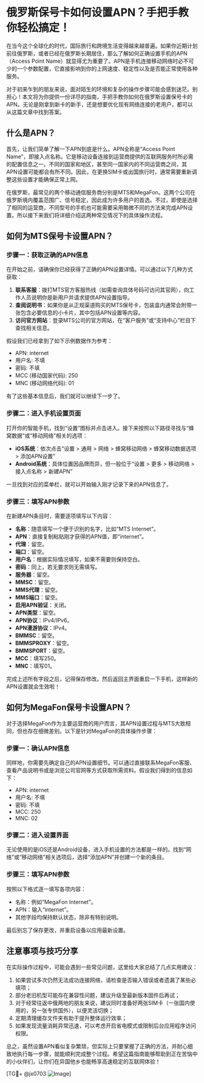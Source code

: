 # 俄罗斯保号卡如何设置APN？手把手教你轻松搞定！

在当今这个全球化的时代，国际旅行和跨境生活变得越来越普遍。如果你近期计划前往俄罗斯，或者已经在俄罗斯长期居住，那么了解如何正确设置手机的APN（Access Point Name）就显得尤为重要了。APN是手机连接移动网络时必不可少的一个参数配置，它直接影响到你的上网速度、稳定性以及是否能正常使用各种服务。

对于初来乍到的朋友来说，面对陌生的环境和复杂的操作步骤可能会感到迷茫。别担心！本文将为你提供一份详尽的指南，手把手教你如何在俄罗斯设置保号卡的APN。无论是刚拿到新卡的新手，还是想要优化现有网络连接的老用户，都可以从这篇文章中找到答案。

## 什么是APN？

首先，让我们简单了解一下APN到底是什么。APN全称是“Access Point Name”，即接入点名称。它是移动设备连接到运营商提供的互联网服务时所必需的配置信息之一。不同的国家和地区，甚至同一国家内的不同运营商之间，其APN设置可能都会有所不同。因此，在更换SIM卡或出国旅行时，通常需要重新调整这些设置才能确保正常上网。

在俄罗斯，最常见的两个移动通信服务商分别是MTS和MegaFon。这两个公司在俄罗斯境内覆盖范围广、信号稳定，因此成为许多用户的首选。不过，即使是选择了相同的运营商，不同型号的手机也可能需要采用略微不同的方法来完成APN设置。所以接下来我们将详细介绍这两种常见情况下的具体操作流程。

## 如何为MTS保号卡设置APN？

### 步骤一：获取正确的APN信息
在开始之前，请确保你已经获得了正确的APN设置详情。可以通过以下几种方式获取：
1. **联系客服**：拨打MTS官方客服热线（如需查询具体号码可访问其官网），向工作人员说明你是新用户并请求提供APN设置指导。
2. **查阅说明书**：如果你是从正规渠道购买的MTS保号卡，包装盒内通常会附带一张包含必要信息的小卡片，其中包括APN设置等内容。
3. **访问官方网站**：登录MTS公司的官方网站，在“客户服务”或“支持中心”栏目下查找相关信息。

假设我们已经拿到了如下示例数据作为参考：
- APN: internet
- 用户名: 不填
- 密码: 不填
- MCC (移动国家代码): 250
- MNC (移动网络代码): 01

有了这些基本信息后，我们就可以继续下一步了。

### 步骤二：进入手机设置页面
打开你的智能手机，找到“设置”图标并点击进入。接下来按照以下路径寻找与“蜂窝数据”或“移动网络”相关的选项：
- **iOS系统**：依次点击“设置 > 通用 > 网络 > 蜂窝移动网络 > 蜂窝移动数据选项 > 添加APN设置”
- **Android系统**：具体位置因品牌而异，但一般位于“设置 > 更多 > 移动网络 > 接入点名称 > 新建APN”

一旦找到对应的菜单栏，就可以开始输入刚才记录下来的APN信息了。

### 步骤三：填写APN参数
在新建APN条目时，需要逐项填写以下内容：
- **名称**：随意填写一个便于识别的名字，比如“MTS Internet”。
- **APN**：直接复制粘贴刚才获得的APN值，即“internet”。
- **代理**：留空。
- **端口**：留空。
- **用户名**：根据实际情况填写，如果不需要则保持空白。
- **密码**：同上，若无要求则无需填写。
- **服务器**：留空。
- **MMSC**：留空。
- **MMS代理**：留空。
- **MMS端口**：留空。
- **启用APN验证**：关闭。
- **APN类型**：留空。
- **APN协议**：IPv4/IPv6。
- **APN漫游协议**：IPv4。
- **BMMSC**：留空。
- **BMMSPROXY**：留空。
- **BMMSPORT**：留空。
- **MCC**：填写250。
- **MNC**：填写01。

完成上述所有字段之后，记得保存修改。然后返回主界面重启一下手机，这样新的APN设置就会生效啦！

## 如何为MegaFon保号卡设置APN？

对于选择MegaFon作为主要运营商的用户而言，其APN设置过程与MTS大致相同，但也存在细微差别。以下是针对MegaFon的具体操作步骤：

### 步骤一：确认APN信息
同样地，你需要先确定自己的APN设置细节。可以通过直接联系MegaFon客服、查看产品说明书或是浏览公司官网等方式获取所需资料。假设我们得到的信息如下：
- APN: internet
- 用户名: 不填
- 密码: 不填
- MCC: 250
- MNC: 02

### 步骤二：进入设置界面
无论使用的是iOS还是Android设备，进入手机设置的方法都是一样的。找到“网络”或“移动网络”相关选项后，选择“添加APN”并创建一个新的条目。

### 步骤三：填写APN参数
按照以下格式逐一填写各项内容：
- 名称：例如“MegaFon Internet”。
- APN：输入“internet”。
- 其他字段均保持默认状态，除非有特别说明。

最后别忘了保存更改，并重启设备以应用最新设置。

## 注意事项与技巧分享

在实际操作过程中，可能会遇到一些常见问题，这里给大家总结了几点实用建议：
1. 如果尝试多次仍然无法成功连接网络，请检查是否输入错误或者遗漏了某些必填项；
2. 部分老旧机型可能存在兼容性问题，建议升级至最新版本固件后再试；
3. 对于经常往返中俄两地的朋友来说，建议同时准备好两张SIM卡（一张国内使用的，另一张专供国外），以便灵活切换；
4. 定期清理缓存文件夹有助于提升整体运行效率；
5. 如果发现流量消耗异常迅速，可以考虑开启省电模式或限制后台应用程序访问权限。

总之，虽然设置APN看似复杂繁琐，但实际上只要掌握了正确的方法，并耐心细致地执行每一步骤，就能顺利完成整个过程。希望这篇指南能够帮助到正在苦恼中的小伙伴们，让你们在异国他乡也能畅享高速稳定的互联网体验！

[TG💪+ @jx0703 ![Image](https://github.com/user-attachments/assets/dbca1d08-cadb-493c-b0ec-ad6f7a83f270)]